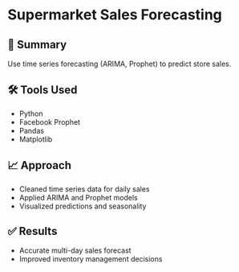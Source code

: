 # Supermarket Sales Forecasting

## 📌 Summary
Use time series forecasting (ARIMA, Prophet) to predict store sales.

## 🛠 Tools Used
- Python
- Facebook Prophet
- Pandas
- Matplotlib

## 📈 Approach
- Cleaned time series data for daily sales
- Applied ARIMA and Prophet models
- Visualized predictions and seasonality

## ✅ Results
- Accurate multi-day sales forecast
- Improved inventory management decisions

